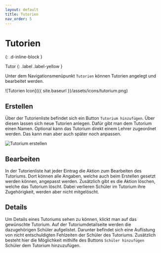 ```yaml
---
layout: default
title: Tutorien
nav_order: 5
---
```


# Tutorien
{: .d-inline-block }

Tutor
{: .label .label-yellow }

Unter dem Navigationsmenüpunkt `Tutorien` können Tutorien angelegt und bearbeitet werden.

![Tutorien Icon]({{ site.baseurl }}/assets/icons/tutorium.png)

## Erstellen

Über der Tutorienliste befindet sich ein Button `Tutorium hinzufügen`. Über diesen lassen sich neue Tutorien anlegen.
Dafür gibt man dem Tutorium einen Namen. Optional kann das Tutorium direkt einem Lehrer zugeordnet werden. Das kann man aber auch später noch anpassen.

<img src="{{ site.baseurl }}/assets/images/tutorium_create.png" alt="Tutorium erstellen" style="max-width: 20rem">

## Bearbeiten

In der Tutorienliste hat jeder Eintrag die Aktion zum Bearbeiten des Tutoriums. Dort können alle Angaben, welche auch beim Erstellen gesetzt werden können, angepasst werden.
Zusätzlich gibt es die Aktion löschen, welche das Tutorium löscht. Dabei verlieren Schüler im Tutorium ihre Zugehörigkeit, werden aber nicht mitgelöscht.

## Details

Um Details eines Tutoriums sehen zu können, klickt man auf das gewünschte Tutorium.
Auf der Tutoriumdetailseite werden die dazugehörigen Schüler aufgelistet. Darunter befindet sich eine Auflistung von nicht entschuldigten Fehlzeiten der Schüler des Tutoriums.
Zusätzlich besteht hier die Möglichkeit mithilfe des Buttons `Schüler hinzufügen` Schüler dem Tutorium hinzuzufügen.
